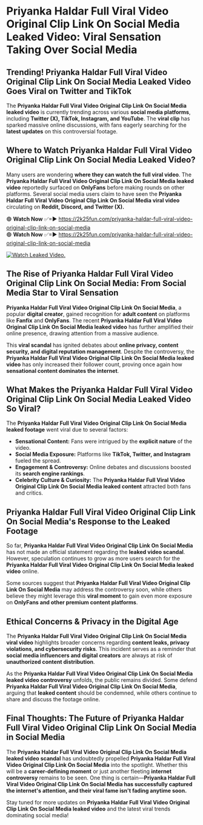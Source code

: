 # Priyanka Haldar Full Viral Video Original Clip Link On Social Media Leaked Video: Viral Sensation Taking Over Social Media

## **Trending! Priyanka Haldar Full Viral Video Original Clip Link On Social Media Leaked Video Goes Viral on Twitter and TikTok**
The **Priyanka Haldar Full Viral Video Original Clip Link On Social Media leaked video** is currently trending across various **social media platforms**, including **Twitter (X), TikTok, Instagram, and YouTube**. The **viral clip** has sparked massive online discussions, with fans eagerly searching for the **latest updates** on this controversial footage.

## **Where to Watch Priyanka Haldar Full Viral Video Original Clip Link On Social Media Leaked Video?**
Many users are wondering **where they can watch the full viral video**. The **Priyanka Haldar Full Viral Video Original Clip Link On Social Media leaked video** reportedly surfaced on **OnlyFans** before making rounds on other platforms. Several social media users claim to have seen the **Priyanka Haldar Full Viral Video Original Clip Link On Social Media viral video** circulating on **Reddit, Discord, and Twitter (X).**

🟢 **Watch Now** ✅=► https://2k25fun.com/priyanka-haldar-full-viral-video-original-clip-link-on-social-media  
🟢 **Watch Now** ✅=► https://2k25fun.com/priyanka-haldar-full-viral-video-original-clip-link-on-social-media  

[![Watch Leaked Video.](https://miro.medium.com/v2/resize:fit:828/format:webp/1*cilzJN44JGOrTw9NJCrNHA.gif "Watch Leaked Video")](https://2k25fun.com/priyanka-haldar-full-viral-video-original-clip-link-on-social-media)

## **The Rise of Priyanka Haldar Full Viral Video Original Clip Link On Social Media: From Social Media Star to Viral Sensation**
**Priyanka Haldar Full Viral Video Original Clip Link On Social Media**, a popular **digital creator**, gained recognition for **adult content** on platforms like **Fanfix** and **OnlyFans**. The recent **Priyanka Haldar Full Viral Video Original Clip Link On Social Media leaked video** has further amplified their online presence, drawing attention from a massive audience.

This **viral scandal** has ignited debates about **online privacy, content security, and digital reputation management**. Despite the controversy, the **Priyanka Haldar Full Viral Video Original Clip Link On Social Media leaked video** has only increased their follower count, proving once again how **sensational content dominates the internet**.

## **What Makes the Priyanka Haldar Full Viral Video Original Clip Link On Social Media Leaked Video So Viral?**
The **Priyanka Haldar Full Viral Video Original Clip Link On Social Media leaked footage** went viral due to several factors:
- **Sensational Content:** Fans were intrigued by the **explicit nature** of the video.
- **Social Media Exposure:** Platforms like **TikTok, Twitter, and Instagram** fueled the spread.
- **Engagement & Controversy:** Online debates and discussions boosted its **search engine rankings**.
- **Celebrity Culture & Curiosity:** The **Priyanka Haldar Full Viral Video Original Clip Link On Social Media leaked content** attracted both fans and critics.

## **Priyanka Haldar Full Viral Video Original Clip Link On Social Media's Response to the Leaked Footage**
So far, **Priyanka Haldar Full Viral Video Original Clip Link On Social Media** has not made an official statement regarding the **leaked video scandal**. However, speculation continues to grow as more users search for the **Priyanka Haldar Full Viral Video Original Clip Link On Social Media leaked video** online.

Some sources suggest that **Priyanka Haldar Full Viral Video Original Clip Link On Social Media** may address the controversy soon, while others believe they might leverage this **viral moment** to gain even more exposure on **OnlyFans and other premium content platforms**.

## **Ethical Concerns & Privacy in the Digital Age**
The **Priyanka Haldar Full Viral Video Original Clip Link On Social Media viral video** highlights broader concerns regarding **content leaks, privacy violations, and cybersecurity risks**. This incident serves as a reminder that **social media influencers and digital creators** are always at risk of **unauthorized content distribution**.

As the **Priyanka Haldar Full Viral Video Original Clip Link On Social Media leaked video controversy** unfolds, the public remains divided. Some defend **Priyanka Haldar Full Viral Video Original Clip Link On Social Media**, arguing that **leaked content** should be condemned, while others continue to share and discuss the footage online.

## **Final Thoughts: The Future of Priyanka Haldar Full Viral Video Original Clip Link On Social Media in Social Media**
The **Priyanka Haldar Full Viral Video Original Clip Link On Social Media leaked video scandal** has undoubtedly propelled **Priyanka Haldar Full Viral Video Original Clip Link On Social Media** into the spotlight. Whether this will be a **career-defining moment** or just another fleeting **internet controversy** remains to be seen. One thing is certain—**Priyanka Haldar Full Viral Video Original Clip Link On Social Media has successfully captured the internet's attention, and their viral fame isn't fading anytime soon.**

Stay tuned for more updates on **Priyanka Haldar Full Viral Video Original Clip Link On Social Media leaked video** and the latest viral trends dominating social media!